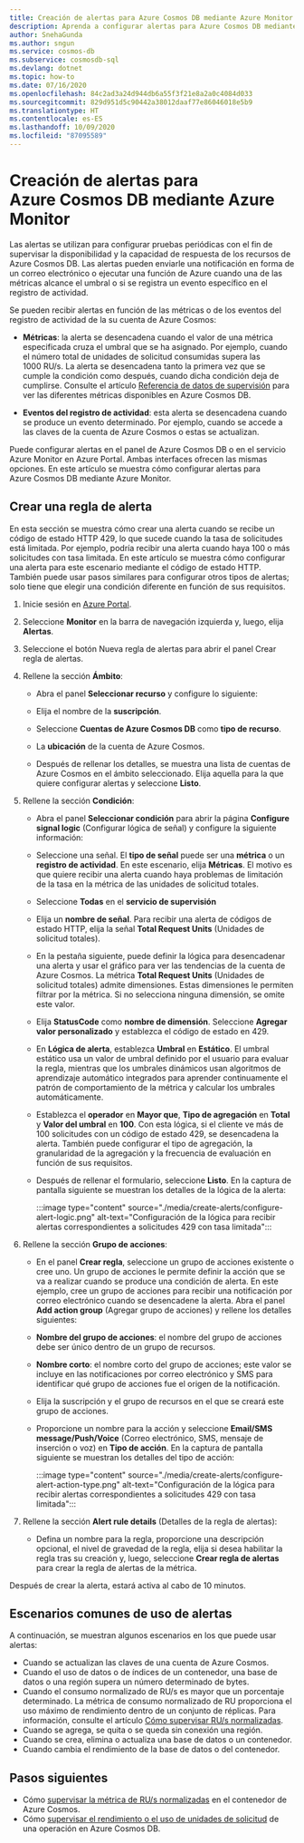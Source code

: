 ```yaml
---
title: Creación de alertas para Azure Cosmos DB mediante Azure Monitor
description: Aprenda a configurar alertas para Azure Cosmos DB mediante Azure Monitor.
author: SnehaGunda
ms.author: sngun
ms.service: cosmos-db
ms.subservice: cosmosdb-sql
ms.devlang: dotnet
ms.topic: how-to
ms.date: 07/16/2020
ms.openlocfilehash: 84c2ad3a24d944db6a55f3f21e8a2a0c4084d033
ms.sourcegitcommit: 829d951d5c90442a38012daaf77e86046018e5b9
ms.translationtype: HT
ms.contentlocale: es-ES
ms.lasthandoff: 10/09/2020
ms.locfileid: "87095589"
---
```

# <a name="create-alerts-for-azure-cosmos-db-using-azure-monitor"></a>Creación de alertas para Azure Cosmos DB mediante Azure Monitor

Las alertas se utilizan para configurar pruebas periódicas con el fin de supervisar la disponibilidad y la capacidad de respuesta de los recursos de Azure Cosmos DB. Las alertas pueden enviarle una notificación en forma de un correo electrónico o ejecutar una función de Azure cuando una de las métricas alcance el umbral o si se registra un evento específico en el registro de actividad.

Se pueden recibir alertas en función de las métricas o de los eventos del registro de actividad de la su cuenta de Azure Cosmos:

* **Métricas**: la alerta se desencadena cuando el valor de una métrica especificada cruza el umbral que se ha asignado. Por ejemplo, cuando el número total de unidades de solicitud consumidas supera las 1000 RU/s. La alerta se desencadena tanto la primera vez que se cumple la condición como después, cuando dicha condición deja de cumplirse. Consulte el artículo [Referencia de datos de supervisión](monitor-cosmos-db-reference.md#metrics) para ver las diferentes métricas disponibles en Azure Cosmos DB.

* **Eventos del registro de actividad**: esta alerta se desencadena cuando se produce un evento determinado. Por ejemplo, cuando se accede a las claves de la cuenta de Azure Cosmos o estas se actualizan.

Puede configurar alertas en el panel de Azure Cosmos DB o en el servicio Azure Monitor en Azure Portal. Ambas interfaces ofrecen las mismas opciones. En este artículo se muestra cómo configurar alertas para Azure Cosmos DB mediante Azure Monitor.

## <a name="create-an-alert-rule"></a>Crear una regla de alerta

En esta sección se muestra cómo crear una alerta cuando se recibe un código de estado HTTP 429, lo que sucede cuando la tasa de solicitudes está limitada. Por ejemplo, podría recibir una alerta cuando haya 100 o más solicitudes con tasa limitada. En este artículo se muestra cómo configurar una alerta para este escenario mediante el código de estado HTTP. También puede usar pasos similares para configurar otros tipos de alertas; solo tiene que elegir una condición diferente en función de sus requisitos.

1. Inicie sesión en [Azure Portal](https://portal.azure.com/).

1. Seleccione **Monitor** en la barra de navegación izquierda y, luego, elija **Alertas**.

1. Seleccione el botón Nueva regla de alertas para abrir el panel Crear regla de alertas.  

1. Rellene la sección **Ámbito**:

   * Abra el panel **Seleccionar recurso** y configure lo siguiente:

   * Elija el nombre de la **suscripción**.

   * Seleccione **Cuentas de Azure Cosmos DB** como **tipo de recurso**.

   * La **ubicación** de la cuenta de Azure Cosmos.

   * Después de rellenar los detalles, se muestra una lista de cuentas de Azure Cosmos en el ámbito seleccionado. Elija aquella para la que quiere configurar alertas y seleccione **Listo**.

1. Rellene la sección **Condición**:

   * Abra el panel **Seleccionar condición** para abrir la página **Configure signal logic** (Configurar lógica de señal) y configure la siguiente información:

   * Seleccione una señal. El **tipo de señal** puede ser una **métrica** o un **registro de actividad**. En este escenario, elija **Métricas**. El motivo es que quiere recibir una alerta cuando haya problemas de limitación de la tasa en la métrica de las unidades de solicitud totales.

   * Seleccione **Todas** en el **servicio de supervisión**

   * Elija un **nombre de señal**. Para recibir una alerta de códigos de estado HTTP, elija la señal **Total Request Units** (Unidades de solicitud totales).

   * En la pestaña siguiente, puede definir la lógica para desencadenar una alerta y usar el gráfico para ver las tendencias de la cuenta de Azure Cosmos. La métrica **Total Request Units** (Unidades de solicitud totales) admite dimensiones. Estas dimensiones le permiten filtrar por la métrica. Si no selecciona ninguna dimensión, se omite este valor.

   * Elija **StatusCode** como **nombre de dimensión**. Seleccione **Agregar valor personalizado** y establezca el código de estado en 429.

   * En **Lógica de alerta**, establezca **Umbral** en **Estático**. El umbral estático usa un valor de umbral definido por el usuario para evaluar la regla, mientras que los umbrales dinámicos usan algoritmos de aprendizaje automático integrados para aprender continuamente el patrón de comportamiento de la métrica y calcular los umbrales automáticamente.

   * Establezca el **operador** en **Mayor que**, **Tipo de agregación** en **Total** y **Valor del umbral** en **100**. Con esta lógica, si el cliente ve más de 100 solicitudes con un código de estado 429, se desencadena la alerta. También puede configurar el tipo de agregación, la granularidad de la agregación y la frecuencia de evaluación en función de sus requisitos.

   * Después de rellenar el formulario, seleccione **Listo**. En la captura de pantalla siguiente se muestran los detalles de la lógica de la alerta:

     :::image type="content" source="./media/create-alerts/configure-alert-logic.png" alt-text="Configuración de la lógica para recibir alertas correspondientes a solicitudes 429 con tasa limitada":::

1. Rellene la sección **Grupo de acciones**:

   * En el panel **Crear regla**, seleccione un grupo de acciones existente o cree uno. Un grupo de acciones le permite definir la acción que se va a realizar cuando se produce una condición de alerta. En este ejemplo, cree un grupo de acciones para recibir una notificación por correo electrónico cuando se desencadene la alerta. Abra el panel **Add action group** (Agregar grupo de acciones) y rellene los detalles siguientes:

   * **Nombre del grupo de acciones**: el nombre del grupo de acciones debe ser único dentro de un grupo de recursos.

   * **Nombre corto**: el nombre corto del grupo de acciones; este valor se incluye en las notificaciones por correo electrónico y SMS para identificar qué grupo de acciones fue el origen de la notificación.

   * Elija la suscripción y el grupo de recursos en el que se creará este grupo de acciones.  

   * Proporcione un nombre para la acción y seleccione **Email/SMS message/Push/Voice** (Correo electrónico, SMS, mensaje de inserción o voz) en **Tipo de acción**. En la captura de pantalla siguiente se muestran los detalles del tipo de acción:

     :::image type="content" source="./media/create-alerts/configure-alert-action-type.png" alt-text="Configuración de la lógica para recibir alertas correspondientes a solicitudes 429 con tasa limitada":::

1. Rellene la sección **Alert rule details** (Detalles de la regla de alertas):

   * Defina un nombre para la regla, proporcione una descripción opcional, el nivel de gravedad de la regla, elija si desea habilitar la regla tras su creación y, luego, seleccione **Crear regla de alertas** para crear la regla de alertas de la métrica.

Después de crear la alerta, estará activa al cabo de 10 minutos.

## <a name="common-alerting-scenarios"></a>Escenarios comunes de uso de alertas

A continuación, se muestran algunos escenarios en los que puede usar alertas:

* Cuando se actualizan las claves de una cuenta de Azure Cosmos.
* Cuando el uso de datos o de índices de un contenedor, una base de datos o una región supera un número determinado de bytes.
* Cuando el consumo normalizado de RU/s es mayor que un porcentaje determinado. La métrica de consumo normalizado de RU proporciona el uso máximo de rendimiento dentro de un conjunto de réplicas. Para información, consulte el artículo [Cómo supervisar RU/s normalizadas](monitor-normalized-request-units.md).  
* Cuando se agrega, se quita o se queda sin conexión una región.
* Cuando se crea, elimina o actualiza una base de datos o un contenedor.
* Cuando cambia el rendimiento de la base de datos o del contenedor.

## <a name="next-steps"></a>Pasos siguientes

* Cómo [supervisar la métrica de RU/s normalizadas](monitor-normalized-request-units.md) en el contenedor de Azure Cosmos.
* Cómo [supervisar el rendimiento o el uso de unidades de solicitud](monitor-request-unit-usage.md) de una operación en Azure Cosmos DB.